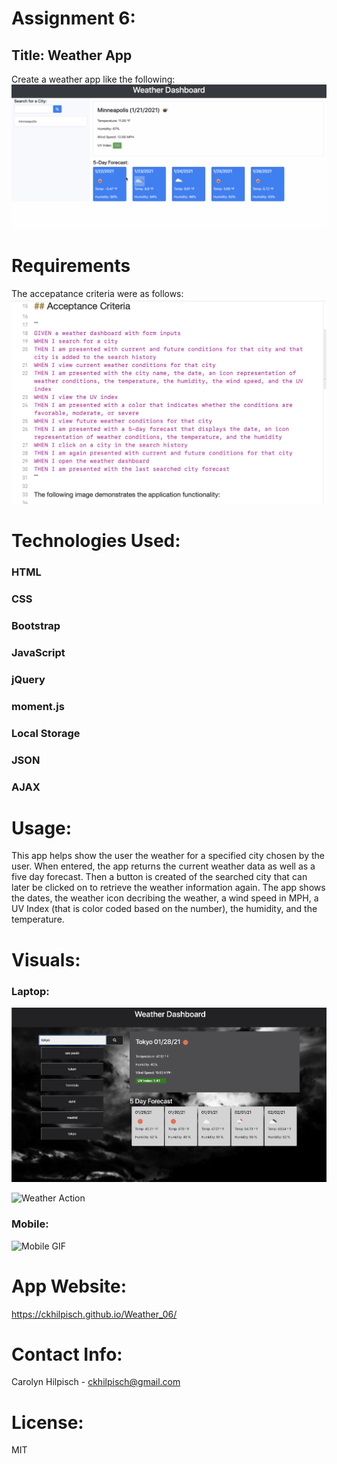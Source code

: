 # Assignment 6:
## Title: Weather App
Create a weather app like the following:
![Weather Site](assets/Weather_goal_6.png)

# Requirements
The accepatance criteria were as follows: ![Criteria](assets/Weather_criteria_6.png)

# Technologies Used:
### HTML
### CSS
### Bootstrap
### JavaScript
### jQuery
### moment.js
### Local Storage
### JSON
### AJAX

# Usage: 
This app helps show the user the weather for a specified city chosen by the user.   When entered, the app returns the current weather data as well as a five day forecast.   Then a button is created of the searched city that can later be clicked on to retrieve the weather information again.  The app shows the dates, the weather icon decribing the weather, a wind speed in MPH, a UV Index (that is color coded based on the number), the humidity,  and the temperature. 

# Visuals:
### Laptop:
![MyPage](assets/MyWeather.png)

![Weather Action](assets/Weather_Demo.gif)  

### Mobile:
![Mobile GIF](assets/WeatherPhone.gif)

# App Website:
https://ckhilpisch.github.io/Weather_06/

# Contact Info:
Carolyn Hilpisch - ckhilpisch@gmail.com

# License:

MIT
